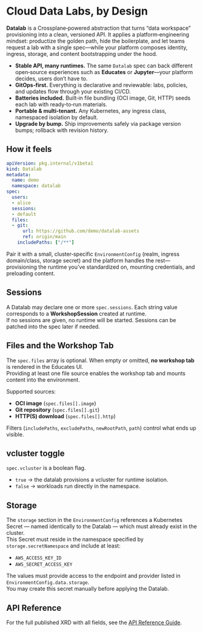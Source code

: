 # Cloud Data Labs, by Design

**Datalab** is a Crossplane‑powered abstraction that turns “data workspace” provisioning into a clean, versioned API. It applies a platform‑engineering mindset: productize the golden path, hide the boilerplate, and let teams request a lab with a single spec—while your platform composes identity, ingress, storage, and content bootstrapping under the hood.

- **Stable API, many runtimes.** The same `Datalab` spec can back different open‑source experiences such as **Educates** or **Jupyter**—your platform decides, users don’t have to.
- **GitOps‑first.** Everything is declarative and reviewable: labs, policies, and updates flow through your existing CI/CD.
- **Batteries included.** Built‑in file bundling (OCI image, Git, HTTP) seeds each lab with ready‑to‑run materials.
- **Portable & multi‑tenant.** Any Kubernetes, any ingress class, namespaced isolation by default.
- **Upgrade by bump.** Ship improvements safely via package version bumps; rollback with revision history.

## How it feels

```yaml
apiVersion: pkg.internal/v1beta1
kind: Datalab
metadata:
  name: demo
  namespace: datalab
spec:
  users:
  - alice
  sessions:
  - default
  files:
  - git:
      url: https://github.com/demo/datalab-assets
      ref: origin/main
    includePaths: ["/**"]
```

Pair it with a small, cluster‑specific `EnvironmentConfig` (realm, ingress domain/class, storage secret) and the platform handles the rest—provisioning the runtime you’ve standardized on, mounting credentials, and preloading content.

## Sessions

A Datalab may declare one or more `spec.sessions`. Each string value corresponds to a **WorkshopSession** created at runtime.  
If no sessions are given, no runtime will be started. Sessions can be patched into the spec later if needed.

## Files and the Workshop Tab

The `spec.files` array is optional. When empty or omitted, **no workshop tab** is rendered in the Educates UI.  
Providing at least one file source enables the workshop tab and mounts content into the environment.

Supported sources:
- **OCI image** (`spec.files[].image`)  
- **Git repository** (`spec.files[].git`)  
- **HTTP(S) download** (`spec.files[].http`)  

Filters (`includePaths`, `excludePaths`, `newRootPath`, `path`) control what ends up visible.

## vcluster toggle

`spec.vcluster` is a boolean flag.  
- `true` → the datalab provisions a vcluster for runtime isolation.  
- `false` → workloads run directly in the namespace.

## Storage

The `storage` section in the `EnvironmentConfig` references a Kubernetes Secret — named identically to the Datalab — which must already exist in the cluster.  
This Secret must reside in the namespace specified by `storage.secretNamespace` and include at least:

- `AWS_ACCESS_KEY_ID`
- `AWS_SECRET_ACCESS_KEY`

The values must provide access to the endpoint and provider listed in `EnvironmentConfig.data.storage`.  
You may create this secret manually before applying the Datalab.

## API Reference

For the full published XRD with all fields, see the [API Reference Guide](https://provider-datalab.versioneer.at/latest/reference-guides/api/).
